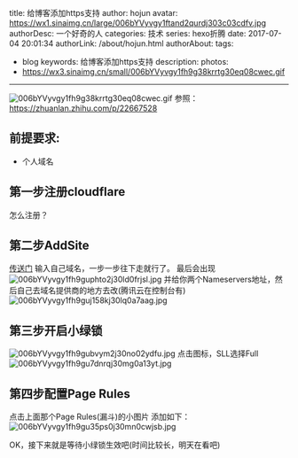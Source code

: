 title: 给博客添加https支持
author: hojun
avatar: https://wx1.sinaimg.cn/large/006bYVyvgy1ftand2qurdj303c03cdfv.jpg
authorDesc: 一个好奇的人
categories: 技术
series: hexo折腾
date: 2017-07-04 20:01:34
authorLink: /about/hojun.html
authorAbout:
tags:
 - blog
keywords: 给博客添加https支持
description:
photos:
 - https://wx3.sinaimg.cn/small/006bYVyvgy1fh9g38krrtg30eq08cwec.gif
---
![006bYVyvgy1fh9g38krrtg30eq08cwec.gif](https://wx3.sinaimg.cn/mw690/006bYVyvgy1fh9g38krrtg30eq08cwec.gif)
参照：https://zhuanlan.zhihu.com/p/22667528

## **前提要求:**

 - 个人域名

## **第一步注册cloudflare**
怎么注册？
## **第二步AddSite**
[传送门](https://www.cloudflare.com/a/add-site)
输入自己域名，一步一步往下走就行了。
最后会出现
![006bYVyvgy1fh9guphto2j30ld0frjsl.jpg](https://wx1.sinaimg.cn/large/006bYVyvgy1fh9guphto2j30ld0frjsl.jpg)
并给你两个Nameservers地址，然后自己去域名提供商的地方去改(腾讯云在控制台有)
![006bYVyvgy1fh9guj158kj30lq0a7aag.jpg](https://wx1.sinaimg.cn/large/006bYVyvgy1fh9guj158kj30lq0a7aag.jpg)
## **第三步开启小绿锁**
![006bYVyvgy1fh9gubvym2j30no02ydfu.jpg](https://wx1.sinaimg.cn/large/006bYVyvgy1fh9gubvym2j30no02ydfu.jpg)
点击图标，SLL选择Full
![006bYVyvgy1fh9gu7dnrqj30mg0a13yt.jpg](https://wx4.sinaimg.cn/large/006bYVyvgy1fh9gu7dnrqj30mg0a13yt.jpg)
## **第四步配置Page Rules**
点击上面那个Page Rules(漏斗)的小图片
添加如下：
![006bYVyvgy1fh9gu35ps0j30mn0cwjsb.jpg](https://wx3.sinaimg.cn/large/006bYVyvgy1fh9gu35ps0j30mn0cwjsb.jpg)

OK，接下来就是等待小绿锁生效吧(时间比较长，明天在看吧)